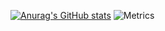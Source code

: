 [![Anurag's GitHub stats](https://github-readme-stats.vercel.app/api?username=UnicoCN&show_icons=true&theme=merko)](https://github.com/anuraghazra/github-readme-stats)
![Metrics](https://metrics.lecoq.io/UnicoCN?template=classic&languages=1&stars=1&base.indepth=false&languages.limit=8&languages.threshold=0%25&languages.other=false&languages.colors=github&languages.sections=mostused&languages.indepth=false&languages.analysis.timeout=15&languages.categories=markup%2C%20programming&languages.recent.categories=markup%2C%20programming&languages.recent.load=300&languages.recent.days=14&stars.limit=4&config.timezone=Asia%2FShanghai)
